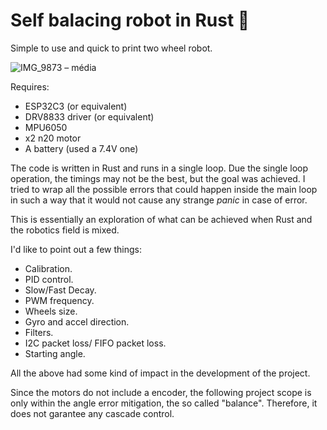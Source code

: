 # Self balacing robot in Rust 🦀

Simple to use and quick to print two wheel robot.

![IMG_9873 – média](https://github.com/user-attachments/assets/073c2572-50e8-4f28-95f0-d40f6ffb6d6e)

Requires:

* ESP32C3 (or equivalent)
* DRV8833 driver (or equivalent)
* MPU6050
* x2 n20 motor
* A battery (used a 7.4V one)

The code is written in Rust and runs in a single loop. Due the single loop operation, the timings may not be the best, but the goal was achieved. I tried to wrap all the possible errors that could happen inside the main loop in such a way that it would not cause any strange _panic_ in case of error.

This is essentially an exploration of what can be achieved when Rust and the robotics field is mixed.

I'd like to point out a few things:

* Calibration.
* PID control.
* Slow/Fast Decay.
* PWM frequency.
* Wheels size.
* Gyro and accel direction.
* Filters.
* I2C packet loss/ FIFO packet loss.
* Starting angle.

All the above had some kind of impact in the development of the project. 

Since the motors do not include a encoder, the following project scope is only within the angle error mitigation, the so called "balance". Therefore, it does not garantee any cascade control.
